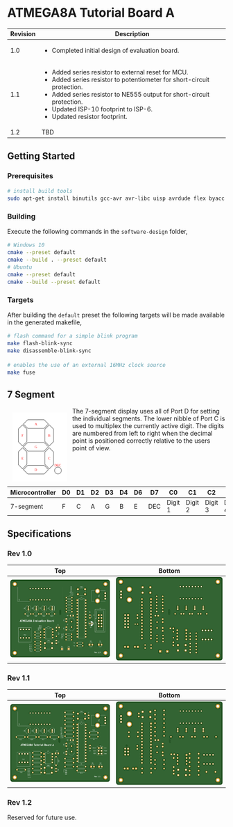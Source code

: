 # ATMEGA8A Tutorial Board A

| Revision | Description                                                                                                                                                                                                                                                                                                |
| -------- | ---------------------------------------------------------------------------------------------------------------------------------------------------------------------------------------------------------------------------------------------------------------------------------------------------------- |
| 1.0      | <ul><li>Completed initial design of evaluation board.</li></ul>                                                                                                                                                                                                                                            |
| 1.1      | <ul><li>Added series resistor to external reset for MCU.</li><li>Added series resistor to potentiometer for short-circuit protection.</li><li>Added series resistor to NE555 output for short-circuit protection.</li><li>Updated ISP-10 footprint to ISP-6.</li><li>Updated resistor footprint.</li></ul> |
| 1.2      | TBD                                                                                                                                                                                                                                                                                                        |

## Getting Started

### Prerequisites

```bash
# install build tools
sudo apt-get install binutils gcc-avr avr-libc uisp avrdude flex byacc bison
```

### Building

Execute the following commands in the `software-design` folder,

```bash
# Windows 10
cmake --preset default
cmake --build . --preset default
# Ubuntu
cmake --preset default
cmake --build --preset default
```

### Targets

After building the `default` preset the following targets will be made available in the generated makefile,

```bash
# flash command for a simple blink program
make flash-blink-sync
make disassemble-blink-sync

# enables the use of an external 16MHz clock source
make fuse
```

## 7 Segment

<p>

<img src="images/7-segment.svg" width="25%" align="left" style="padding:12px" />

The 7-segment display uses all of Port D for setting the individual segments.
The lower nibble of Port C is used to multiplex the currently active digit.
The digits are numbered from left to right when the decimal point is positioned correctly relative to the users point of view.

</p>

| Microcontroller | D0  | D1  | D2  | D3  | D4  | D6  | D7  | C0      | C1      | C2      | C3      |
| --------------- | --- | --- | --- | --- | --- | --- | --- | ------- | ------- | ------- | ------- |
| 7-segment       | F   | C   | A   | G   | B   | E   | DEC | Digit 1 | Digit 2 | Digit 3 | Digit 4 |

## Specifications

### Rev 1.0

| Top                                     | Bottom                                        |
| --------------------------------------- | --------------------------------------------- |
| ![Board Top Layer](images/R1.0/top.svg) | ![Board Bottom Layer](images/R1.0/bottom.svg) |

### Rev 1.1

| Top                                     | Bottom                                        |
| --------------------------------------- | --------------------------------------------- |
| ![Board Top Layer](images/R1.1/top.svg) | ![Board Bottom Layer](images/R1.1/bottom.svg) |

### Rev 1.2

Reserved for future use.
